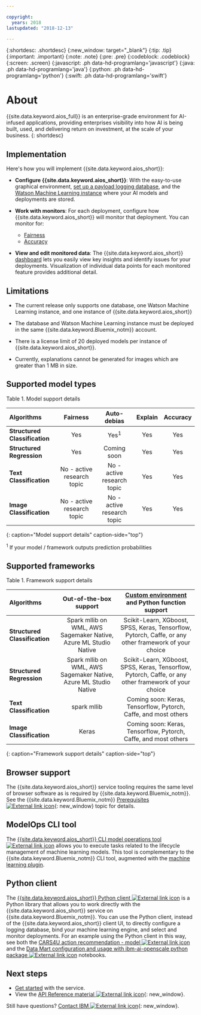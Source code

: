 ```yaml
---

copyright:
  years: 2018
lastupdated: "2018-12-13"

---
```


{:shortdesc: .shortdesc}
{:new_window: target="_blank"}
{:tip: .tip}
{:important: .important}
{:note: .note}
{:pre: .pre}
{:codeblock: .codeblock}
{:screen: .screen}
{:javascript: .ph data-hd-programlang='javascript'}
{:java: .ph data-hd-programlang='java'}
{:python: .ph data-hd-programlang='python'}
{:swift: .ph data-hd-programlang='swift'}

# About

{{site.data.keyword.aios_full}} is an enterprise-grade environment for AI-infused applications, providing enterprises visibility into how AI is being built, used, and delivering return on investment, at the scale of your business.
{: shortdesc}

## Implementation

Here's how you will implement {{site.data.keyword.aios_short}}:

- **Configure {{site.data.keyword.aios_short}}**: With the easy-to-use graphical environment, [set up a payload logging database](connect-db.html), and the [Watson Machine Learning instance](connect-wml.html) where your AI models and deployments are stored.

- **Work with monitors**: For each deployment, configure how {{site.data.keyword.aios_short}} will monitor that deployment. You can monitor for:

    - [Fairness](monitor-fairness.html)
    - [Accuracy](monitor-accuracy.html)

- **View and edit monitored data**: The {{site.data.keyword.aios_short}} [dashboard](insight-overview.html) lets you easily view key insights and identify issues for your deployments. Visualization of individual data points for each monitored feature provides additional detail.

## Limitations

- The current release only supports one database, one Watson Machine Learning instance, and one instance of {{site.data.keyword.aios_short}}

- The database and Watson Machine Learning instance must be deployed in the same {{site.data.keyword.Bluemix_notm}} account.

- There is a license limit of 20 deployed models per instance of {{site.data.keyword.aios_short}}.

- Currently, explanations cannot be generated for images which are greater than 1 MB in size.

## Supported model types

Table 1. Model support details

| Algorithms | **Fairness** | **Auto-debias** | **Explain** | **Accuracy** |
|:---|:---:|:---:|:---:|:---:|
| **Structured Classification** | Yes | Yes<sup>1 | Yes | Yes |
| **Structured Regression**     | Yes | Coming soon | Yes | Yes |
| **Text Classification**       | No - active research topic | No - active research topic | Yes | Yes |
| **Image Classification**      | No - active research topic | No - active research topic | Yes | Yes ||
{: caption="Model support details" caption-side="top"}

<sup>1</sup> If your model / framework outputs prediction probabilities

## Supported frameworks

Table 1. Framework support details

| Algorithms | **Out-of-the-box support** | **[Custom environment](connect-other.html#custom-works) and Python function support** |
|:---|:---:|:---:|
| **Structured Classification** | Spark mllib on WML, AWS Sagemaker Native, Azure ML Studio Native | Scikit-Learn, XGboost, SPSS, Keras, Tensorflow,  Pytorch, Caffe,  or any other framework of your choice |
| **Structured Regression**     | Spark mllib on WML, AWS Sagemaker Native, Azure ML Studio Native | Scikit-Learn, XGboost, SPSS, Keras, Tensorflow,  Pytorch, Caffe,  or any other framework of your choice |
| **Text Classification**       | spark mllib | Coming soon: Keras, Tensorflow, Pytorch, Caffe, and most others |
| **Image Classification**      | Keras | Coming soon: Keras, Tensorflow, Pytorch, Caffe, and most others ||
{: caption="Framework support details" caption-side="top"}

<!---
## Supported Watson machine learning frameworks and functions

Table 1. Feature support details

| Framework | **Performance** | **Accuracy monitoring** | **Fairness detection** | **Payload logging** | **Explainability**
|:---|:---:|:---:|:---:|:---:|:---:|
| **spark mllib**        | Yes | Yes | Yes* | Yes | Yes* |
| **scikit-learn**       | Yes | No | No | No | No |
| **xgboost**            | Yes | No | No | No | No |
| **pmml**               | Yes | No | No | No | No |
| **spss**               | Yes | No | No | No | No |
| **keras**              | Yes | Yes** | No | Yes | Yes* |
| **tensorflow**         | Yes | Yes** | No | Yes | Yes* |
| **caffe**              | Yes | No | No | No | No |
| **pytorch**            | Yes | No | No | No | No |
| **python functions**   | Yes | No | Yes* | Yes | No ||
{: caption="Feature support details" caption-side="top"}

`*` Fairness detection and explainability require payload logging to be supported; they also need a WML scoring endpoint to be available.

`**` New version of model only, no evaluation

<!---
## Supported model fairness

Table 1. Fairness support details

| Model / Function  | **Runtime bias detection** |
|:---|:---:|
| **Classification models (Models which generate categorical output, for example, a model whose output is "Loan Granted" or "Loan Denied")** | Yes |
| **Regression models (Models which generate continuous output, for example, a model that predicts the stock price of a company)** | Yes |
| **Python function whose output is categorical** | Yes |
| **Python function whose output is numeric** | Yes |
| **Spark ML classification models which expect some structured data as input** | Yes |
| **Spark ML models which do not take structured data as input, for example, text or images** | Yes |
| **Deep learning classification models which expect some structured data as input** | Yes |
| **Deep learning models which do not take structured data as input, for example, text or images** | Yes ||
{: caption="Fairness support details" caption-side="top"}
--->

## Browser support

The {{site.data.keyword.aios_short}} service tooling requires the same level of browser software as is required by {{site.data.keyword.Bluemix_notm}}. See the {{site.data.keyword.Bluemix_notm}} [Prerequisites ![External link icon](../../icons/launch-glyph.svg "External link icon")](https://console.bluemix.net/docs/overview/prereqs.html#browsers){: new_window} topic for details.

## ModelOps CLI tool

The [{{site.data.keyword.aios_short}} CLI model operations tool ![External link icon](../../icons/launch-glyph.svg "External link icon")](https://github.com/IBM-Watson/aiopenscale-modelops-cli) allows you to execute tasks related to the lifecycle management of machine learning models. This tool is complementary to the {{site.data.keyword.Bluemix_notm}} CLI tool, augmented with the [machine learning plugin](https://www.ibm.com/support/knowledgecenter/DSXDOC/analyze-data/ml_dlaas_environment.html).

## Python client

The [{{site.data.keyword.aios_short}} Python client ![External link icon](../../icons/launch-glyph.svg "External link icon")](http://ai-openscale-python-client.mybluemix.net/) is a Python library that allows you to work directly with the {{site.data.keyword.aios_short}} service on {{site.data.keyword.Bluemix_notm}}. You can use the Python client, instead of the {{site.data.keyword.aios_short}} client UI, to directly configure a logging database, bind your machine learning engine, and select and monitor deployments. For an example using the Python client in this way, see both the [CARS4U action recommendation - model ![External link icon](../../icons/launch-glyph.svg "External link icon")](https://github.com/pmservice/ai-openscale-tutorials/blob/master/notebooks/CARS4U%20action%20recommendation%20-%20model.ipynb) and the [Data Mart configuration and usage with ibm-ai-openscale python package ![External link icon](../../icons/launch-glyph.svg "External link icon")](https://github.com/pmservice/ai-openscale-tutorials/blob/master/notebooks/Data%20Mart%20configuration%20and%20usage%20-%20CARS4U.ipynb) notebooks.

## Next steps

- [Get started](getting-started.html) with the service.
- View the [API Reference material ![External link icon](../../icons/launch-glyph.svg "External link icon")](https://console.bluemix.net/apidocs/ai-openscale){: new_window}.

Still have questions? [Contact IBM ![External link icon](../../icons/launch-glyph.svg "External link icon")](https://www.ibm.com/account/reg/us-en/signup?formid=MAIL-watson){: new_window}.
